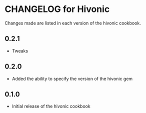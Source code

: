 CHANGELOG for Hivonic
===

Changes made are listed in each version of the hivonic cookbook.

0.2.1
---
* Tweaks

0.2.0
---
* Added the ability to specify the version of the hivonic gem

0.1.0
---
* Initial release of the hivonic cookbook
